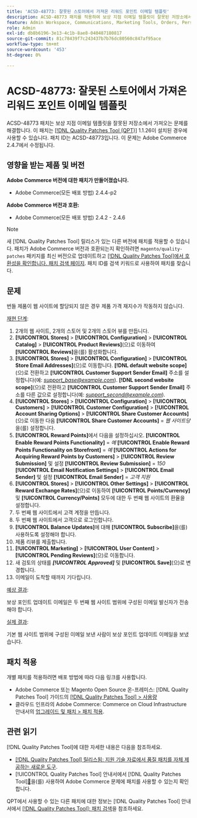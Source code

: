 ```yaml
---
title: 'ACSD-48773: 잘못된 스토어에서 가져온 리워드 포인트 이메일 템플릿'
description: ACSD-48773 패치를 적용하여 보상 지점 이메일 템플릿이 잘못된 저장소에서 가져간 Adobe Commerce 문제를 수정합니다.
feature: Admin Workspace, Communications, Marketing Tools, Orders, Personalization, Rewards
role: Admin
exl-id: db8b6196-3e13-4c1b-8ae8-040487180817
source-git-commit: 81c78439f7c243437b7b76dc80560c847af95ace
workflow-type: tm+mt
source-wordcount: '453'
ht-degree: 0%

---
```


# ACSD-48773: 잘못된 스토어에서 가져온 리워드 포인트 이메일 템플릿

ACSD-48773 패치는 보상 지점 이메일 템플릿을 잘못된 저장소에서 가져오는 문제를 해결합니다. 이 패치는 [[!DNL Quality Patches Tool (QPT)]](https://experienceleague.adobe.com/en/docs/commerce-knowledge-base/kb/announcements/commerce-announcements/magento-quality-patches-released-new-tool-to-self-serve-quality-patches) 1.1.26이 설치된 경우에 사용할 수 있습니다. 패치 ID는 ACSD-48773입니다. 이 문제는 Adobe Commerce 2.4.7에서 수정됩니다.

## 영향을 받는 제품 및 버전

**Adobe Commerce 버전에 대한 패치가 만들어졌습니다.**

* Adobe Commerce(모든 배포 방법) 2.4.4-p2

**Adobe Commerce 버전과 호환:**

* Adobe Commerce(모든 배포 방법) 2.4.2 - 2.4.6

>[!NOTE]
>
>새 [!DNL Quality Patches Tool] 릴리스가 있는 다른 버전에 패치를 적용할 수 있습니다. 패치가 Adobe Commerce 버전과 호환되는지 확인하려면 `magento/quality-patches` 패키지를 최신 버전으로 업데이트하고 [[!DNL Quality Patches Tool]에서 호환성을 확인합니다. 패치 검색 페이지](https://experienceleague.adobe.com/tools/commerce-quality-patches/index.html). 패치 ID를 검색 키워드로 사용하여 패치를 찾습니다.

## 문제

번들 제품이 웹 사이트에 할당되지 않은 경우 제품 가격 재지수가 작동하지 않습니다.

<u>재현 단계</u>:

1. 2개의 웹 사이트, 2개의 스토어 및 2개의 스토어 뷰를 만듭니다.
1. **[!UICONTROL Stores]** > **[!UICONTROL Configuration]** > **[!UICONTROL Catalog]** > **[!UICONTROL Product Reviews]**(으)로 이동하여 **[!UICONTROL Reviews]**&#x200B;을(를) 활성화합니다.
1. **[!UICONTROL Stores]** > **[!UICONTROL Configuration]** > **[!UICONTROL Store Email Addresses]**(으)로 이동합니다.
**[!DNL default website scope]**(으)로 전환하고 **[!UICONTROL Customer Support Sender Email]** 주소를 설정합니다(예: *support_base@example.com*).
**[!DNL second website scope]**(으)로 전환하고 **[!UICONTROL Customer Support Sender Email]** 주소를 다른 값으로 설정합니다(예: *support_second@example.com*).
1. **[!UICONTROL Stores]** > **[!UICONTROL Configuration]** > **[!UICONTROL Customers]** > **[!UICONTROL Customer Configuration]** > **[!UICONTROL Account Sharing Options]** > **[!UICONTROL Share Customer Accounts]**(으)로 이동한 다음 **[!UICONTROL Share Customer Accounts]** = *웹 사이트당*&#x200B;을(를) 설정합니다.
1. **[!UICONTROL Reward Points]**&#x200B;에서 다음을 설정하십시오.
   **[!UICONTROL Enable Reward Points Functionality]** = *예*
   **[!UICONTROL Enable Reward Points Functionality on Storefront]** = *예*
   **[!UICONTROL Actions for Acquiring Reward Points by Customers]** > **[!UICONTROL Review Submission]** 및 설정 **[!UICONTROL Review Submission]** = *150*
   **[!UICONTROL Email Notification Settings]** > **[!UICONTROL Email Sender]** 및 설정 **[!UICONTROL Email Sender]** = *고객 지원*
1. **[!UICONTROL Stores]** > **[!UICONTROL Other Settings]** > **[!UICONTROL Reward Exchange Rates]**(으)로 이동하여 **[!UICONTROL Points/Currency]** 및 **[!UICONTROL Currency/Points]** 모두에 대한 두 번째 웹 사이트의 환율을 설정합니다.
1. 두 번째 웹 사이트에서 고객 계정을 만듭니다.
1. 두 번째 웹 사이트에서 고객으로 로그인합니다.
1. **[!UICONTROL Balance Updates]**&#x200B;에 대해 **[!UICONTROL Subscribe]**&#x200B;을(를) 사용하도록 설정해야 합니다.
1. 제품 리뷰를 제출합니다.
1. **[!UICONTROL Marketing]** > **[!UICONTROL User Content]** > **[!UICONTROL Pending Reviews]**(으)로 이동합니다.
1. 새 검토의 상태를 ***[!UICONTROL Approved]*** 및 **[!UICONTROL Save]**(으)로 변경합니다.
1. 이메일이 도착할 때까지 기다립니다.

<u>예상 결과</u>:

보상 포인트 업데이트 이메일은 두 번째 웹 사이트 범위에 구성된 이메일 발신자가 전송해야 합니다.

<u>실제 결과</u>:

기본 웹 사이트 범위에 구성된 이메일 보낸 사람이 보상 포인트 업데이트 이메일을 보냈습니다.

## 패치 적용

개별 패치를 적용하려면 배포 방법에 따라 다음 링크를 사용합니다.

* Adobe Commerce 또는 Magento Open Source 온-프레미스: [!DNL Quality Patches Tool] 가이드의 [[!DNL Quality Patches Tool] > 사용량](/help/tools/quality-patches-tool/usage.md)
* 클라우드 인프라의 Adobe Commerce: Commerce on Cloud Infrastructure 안내서의 [업그레이드 및 패치 > 패치 적용](https://experienceleague.adobe.com/docs/commerce-cloud-service/user-guide/develop/upgrade/apply-patches.html).

## 관련 읽기

[!DNL Quality Patches Tool]에 대한 자세한 내용은 다음을 참조하세요.

* [[!DNL Quality Patches Tool] 릴리스됨: 지원 기술 자료에서 품질 패치를 자체 제공하는 새로운 도구](https://experienceleague.adobe.com/en/docs/commerce-knowledge-base/kb/announcements/commerce-announcements/magento-quality-patches-released-new-tool-to-self-serve-quality-patches).
* [!UICONTROL Quality Patches Tool] 안내서에서  [!DNL Quality Patches Tool][&#128279;](/help/tools/quality-patches-tool/patches-available-in-qpt/check-patch-for-magento-issue-with-magento-quality-patches.md)을(를) 사용하여 Adobe Commerce 문제에 패치를 사용할 수 있는지 확인합니다.


QPT에서 사용할 수 있는 다른 패치에 대한 정보는 [!DNL Quality Patches Tool] 안내서에서 [[!DNL Quality Patches Tool]: 패치 검색](https://experienceleague.adobe.com/tools/commerce-quality-patches/index.html)을 참조하세요.

